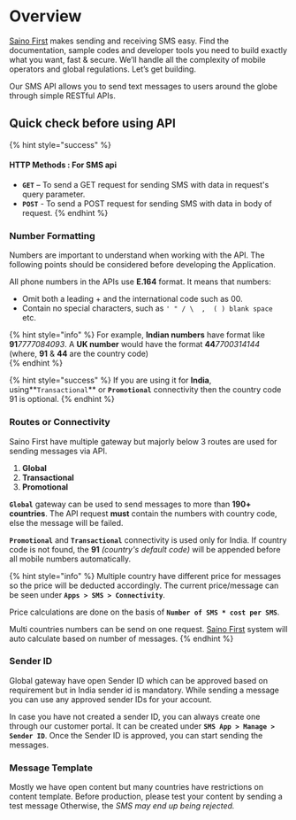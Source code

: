 # Overview

[Saino First](https://sainofirst.com) makes sending and receiving SMS easy. Find the documentation, sample codes and developer tools you need to build exactly what you want, fast & secure. We’ll handle all the complexity of mobile operators and global regulations. Let’s get building.

Our SMS API allows you to send text messages to users around the globe through simple RESTful APIs.

## Quick check before using API

{% hint style="success" %}
#### HTTP Methods : For SMS api 

* **`GET`** – To send a GET request for sending SMS with data in request's query parameter.
* **`POST`** - To send a POST request for sending SMS with data in body of request.
{% endhint %}

### **Number Formatting** 

Numbers are important to understand when working with the API. The following points should be considered before developing the Application.

All phone numbers in the APIs use **E.164** format. It means that numbers:

* Omit both a leading + and the international code such as 00.
* Contain no special characters, such as  `' " / \  ,  ( ) blank space` etc.

{% hint style="info" %}
For example, **Indian numbers** have format like **91**_7777084093_. A **UK number** would have the format **44**_7700314144_     \(where, **91** & **44** are the country code\)  
{% endhint %}

{% hint style="success" %}
If you are using it for **India**, using**`Transactional`** or **`Promotional`** connectivity then the country code 91 is optional. 
{% endhint %}

### Routes or Connectivity

Saino First have multiple gateway but majorly below 3 routes are used for sending messages via API.

1. **Global**
2. **Transactional**
3. **Promotional**

**`Global`** gateway can be used to send messages to more than **190+ countries**. The API request **must** contain the numbers with country code, else the message will be failed.  

**`Promotional`** and **`Transactional`** connectivity is used only for India. If country code is not found, the **91** _\(country's default code\)_ will be appended before all mobile numbers automatically.

{% hint style="info" %}
Multiple country have different price for messages so the price will be deducted accordingly. The current price/message can be seen under **`Apps > SMS > Connectivity`**. 

Price calculations are done on the basis of **`Number of SMS * cost per SMS`**. 

Multi countries numbers can be send on one request. [Saino First](https://sainofirst.com) system will auto calculate based on number of messages.
{% endhint %}

### Sender ID

Global gateway have open Sender ID which can be approved based on requirement but in India sender id is mandatory. While sending a message you can use any approved sender IDs for your account.

In case you have not created a sender ID, you can always create one through our customer portal. It can be created under **`SMS App > Manage > Sender ID`**. Once the Sender ID is approved, you can start sending the messages.



### Message Template

Mostly we have open content but many countries have restrictions on content template. Before production, please test your content by sending a test message Otherwise, the _SMS may end up being rejected._



